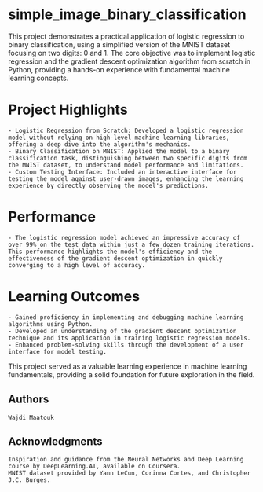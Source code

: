 # simple_image_binary_classification

This project demonstrates a practical application of logistic regression to binary classification, using a simplified version of the MNIST dataset focusing on two digits: 0 and 1. The core objective was to implement logistic regression and the gradient descent optimization algorithm from scratch in Python, providing a hands-on experience with fundamental machine learning concepts.

# Project Highlights

    - Logistic Regression from Scratch: Developed a logistic regression model without relying on high-level machine learning libraries, offering a deep dive into the algorithm's mechanics.
    - Binary Classification on MNIST: Applied the model to a binary classification task, distinguishing between two specific digits from the MNIST dataset, to understand model performance and limitations.
    - Custom Testing Interface: Included an interactive interface for testing the model against user-drawn images, enhancing the learning experience by directly observing the model's predictions.

# Performance
    - The logistic regression model achieved an impressive accuracy of over 99% on the test data within just a few dozen training iterations. This performance highlights the model's efficiency and the effectiveness of the gradient descent optimization in quickly converging to a high level of accuracy.

# Learning Outcomes

    - Gained proficiency in implementing and debugging machine learning algorithms using Python.
    - Developed an understanding of the gradient descent optimization technique and its application in training logistic regression models.
    - Enhanced problem-solving skills through the development of a user interface for model testing.

This project served as a valuable learning experience in machine learning fundamentals, providing a solid foundation for future exploration in the field.

## Authors

    Wajdi Maatouk

## Acknowledgments

    Inspiration and guidance from the Neural Networks and Deep Learning course by DeepLearning.AI, available on Coursera. 
    MNIST dataset provided by Yann LeCun, Corinna Cortes, and Christopher J.C. Burges.

